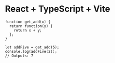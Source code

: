 # React + TypeScript + Vite

```
function get_add(x) {
  return function(y) {
    return x + y;
  };
}

let addFive = get_add(5);
console.log(addFive(2));
// Outputs: 7
```